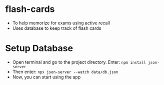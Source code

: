 # flash-cards
- To help memorize for exams using active recall
- Uses database to keep track of flash cards

# Setup Database
- Open terminal and go to the project directory. Enter: `npm install json-server`
- Then enter: `npx json-server --watch data/db.json`
- Now, you can start using the app
